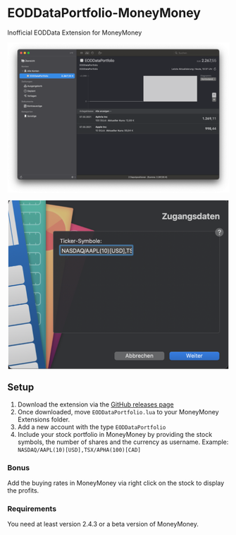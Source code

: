 # EODDataPortfolio-MoneyMoney
Inofficial EODData  Extension for MoneyMoney

<img src="EODDataPortfolio-screen.png" alt="MoneyMoney screenshot with EODDataPortfolio Balance" width="1000"/>
<p align="center">
  <img src="EODDataPortfolio-config.png" alt="MoneyMoney screenshot with EODDataPortfolio Configuration" width="500" align="middle"/>
</p>

## Setup

1. Download the extension via the [GitHub releases page](https://github.com/conradreisch/EODDataPortfolio-MoneyMoney/releases/tag/v1.3)
2. Once downloaded, move `EODDataPortfolio.lua` to your MoneyMoney Extensions folder.
3. Add a new account with the type `EODDataPortfolio`
4. Include your stock portfolio in MoneyMoney by providing the stock symbols, the number of shares and the currency as username. Example: `NASDAQ/AAPL(10)[USD],TSX/APHA(100)[CAD]`

### Bonus
Add the buying rates in MoneyMoney via right click on the stock to display the profits.

### Requirements
You need at least version 2.4.3 or a beta version of MoneyMoney.
